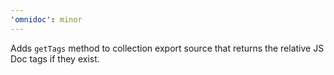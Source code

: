 ```yaml
---
'omnidoc': minor
---
```


Adds `getTags` method to collection export source that returns the relative JS Doc tags if they exist.
